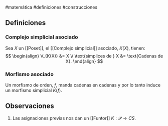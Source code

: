 #matemática #definiciones #construcciones 
## Definiciones
### Complejo simplicial asociado
Sea $X$ un [[Poset]], el [[Complejo simplicial]] asociado, $K(X)$, tienen:
$$
\begin{align}
V_{K(X)} &= X  \\
\text{simplices de } X &= \text{Cadenas de X}.
\end{align}
$$
### Morfismo asociado
Un morfismo de orden, $f$, manda cadenas en cadenas y por lo tanto induce un morfismo simplicial $K(f)$.

## Observaciones
1. Las asignaciones previas nos dan un [[Funtor]] $K:\mathcal{P} \to  CS$.